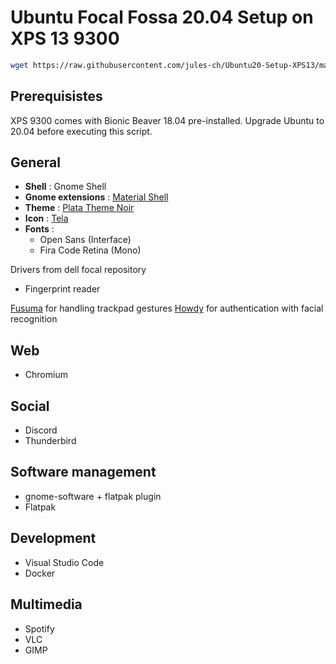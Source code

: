 # Ubuntu Focal Fossa 20.04 Setup on XPS 13 9300

```bash
wget https://raw.githubusercontent.com/jules-ch/Ubuntu20-Setup-XPS13/master/setup.sh && sudo chmod +x setup.sh && ./setup.sh
```

## Prerequisistes

XPS 9300 comes with Bionic Beaver 18.04 pre-installed. 
Upgrade Ubuntu to 20.04 before executing this script.

## General

- **Shell** : Gnome Shell
- **Gnome extensions** : [Material Shell](https://github.com/material-shell/material-shell)
- **Theme** : [Plata Theme Noir](https://gitlab.com/tista500/plata-theme)
- **Icon** : [Tela](https://github.com/vinceliuice/Tela-icon-theme)
- **Fonts** :
  - Open Sans (Interface)
  - Fira Code Retina (Mono)

Drivers from dell focal repository
- Fingerprint reader

[Fusuma](https://github.com/iberianpig/fusuma) for handling trackpad gestures
[Howdy](https://github.com/boltgolt/howdy) for authentication with facial recognition


## Web

- Chromium

## Social

- Discord
- Thunderbird

## Software management

- gnome-software + flatpak plugin
- Flatpak

## Development

- Visual Studio Code
- Docker
    
## Multimedia

- Spotify
- VLC
- GIMP

